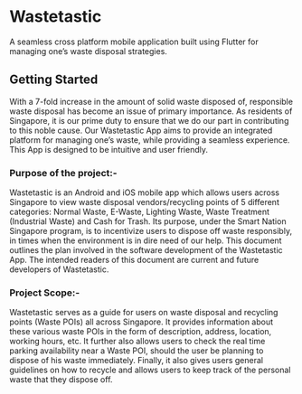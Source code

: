 # Wastetastic

A seamless cross platform mobile application built using Flutter for managing one’s waste disposal strategies.

## Getting Started

With a 7-fold increase in the amount of solid waste disposed of, responsible waste disposal has become an issue of primary importance. As residents of Singapore, it is our prime duty to ensure that we do our part in contributing to this noble cause. Our Wastetastic App aims to provide an integrated platform for managing one’s waste, while providing a seamless experience. This App is designed to be intuitive and user friendly.

### Purpose of the project:-

Wastetastic is an Android and iOS mobile app which allows users across Singapore to view waste disposal vendors/recycling points of 5 different categories: Normal Waste, E-Waste, Lighting Waste, Waste Treatment (Industrial Waste) and Cash for Trash. Its purpose, under the Smart Nation Singapore program, is to incentivize users to dispose off waste responsibly, in times when the environment is in dire need of our help. This document outlines the plan involved in the software development of the Wastetastic App. The intended readers of this document are current and future developers of Wastetastic.

### Project Scope:-

Wastetastic serves as a guide for users on waste disposal and recycling points (Waste POIs) all across Singapore. It provides information about these various waste POIs in the form of description, address, location, working hours, etc. It further also allows users to check the real time parking availability near a Waste POI, should the user be planning to dispose of his waste immediately. Finally, it also gives users general guidelines on how to recycle and allows users to keep track of the personal waste that they dispose off.
